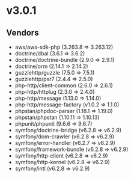 # v3.0.1

## Vendors

- aws/aws-sdk-php (3.263.8 => 3.263.12)
- doctrine/dbal (3.6.1 => 3.6.2)
- doctrine/doctrine-bundle (2.9.0 => 2.9.1)
- doctrine/orm (2.14.1 => 2.14.2)
- guzzlehttp/guzzle (7.5.0 => 7.5.1)
- guzzlehttp/psr7 (2.4.4 => 2.5.0)
- php-http/client-common (2.6.0 => 2.6.1)
- php-http/httplug (2.3.0 => 2.4.0)
- php-http/message (1.13.0 => 1.14.0)
- php-http/message-factory (v1.0.2 => 1.1.0)
- phpstan/phpdoc-parser (1.18.1 => 1.19.0)
- phpstan/phpstan (1.10.11 => 1.10.13)
- phpunit/phpunit (9.6.6 => 9.6.7)
- symfony/doctrine-bridge (v6.2.8 => v6.2.9)
- symfony/dom-crawler (v6.2.8 => v6.2.9)
- symfony/error-handler (v6.2.7 => v6.2.9)
- symfony/framework-bundle (v6.2.8 => v6.2.9)
- symfony/http-client (v6.2.8 => v6.2.9)
- symfony/http-kernel (v6.2.8 => v6.2.9)
- symfony/intl (v6.2.8 => v6.2.9)